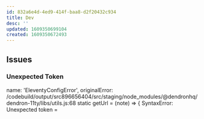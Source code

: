 ```yaml
---
id: 832a6e4d-4ed9-414f-baa8-d2f20432c934
title: Dev
desc: ''
updated: 1609350699104
created: 1609350672493
---
```



## Issues

### Unexpected Token
  name: 'EleventyConfigError',
  originalError:
   /codebuild/output/src896656404/src/staging/node_modules/@dendronhq/dendron-11ty/libs/utils.js:68
     static getUrl = (note) => {
   SyntaxError: Unexpected token =